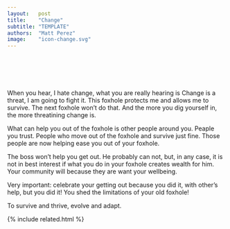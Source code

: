 ```yaml
---
layout:   post
title:    "Change"
subtitle: "TEMPLATE"
authors:  "Matt Perez"
image:    "icon-change.svg"
---
```


<div style="display:none;">
 <p><span class="_quotespan">I hate change.</span></p>
</div>

<h1>&nbsp;</h1>
 <p>When you hear, <span class="_quotespan">I hate change</span>, what you are really hearing is <span class="_quotespan">Change is a threat, I am going to fight it. This foxhole protects me and allows me to survive</span>. The next foxhole won&rsquo;t do that. And the more you dig yourself in, the more threatining change is.</p>
 <p>What can help you out of the foxhole is other people around you. Peaple you trust. People who move out of the foxhole and survive just fine. Those people are now helping ease you out of your foxhole.</p>
 <p>The boss won&rsquo;t help you get out. He probably can not, but, in any case, it is not in best interest if what you do in your foxhole creates wealth for him. Your community will because they are want your wellbeing.</p>
 <p>Very important: celebrate your getting out because you did it, with other&rsquo;s help, but you did it! You shed the limitations of your old foxhole!</p>
 <p>To survive and thrive, evolve and adapt.</p>

{% include related.html %}
